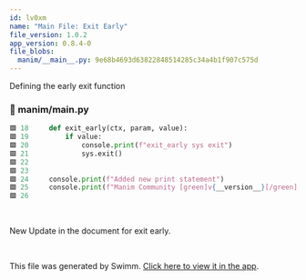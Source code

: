 ```yaml
---
id: lv0xm
name: "Main File: Exit Early"
file_version: 1.0.2
app_version: 0.8.4-0
file_blobs:
  manim/__main__.py: 9e68b4693d63822848514285c34a4b1f907c575d
---
```


Defining the early exit function
<!-- NOTE-swimm-snippet: the lines below link your snippet to Swimm -->
### 📄 manim/__main__.py
```python
🟩 18     def exit_early(ctx, param, value):
🟩 19         if value:
🟩 20             console.print(f"exit_early sys exit")
🟩 21             sys.exit()
🟩 22     
🟩 23     
🟩 24     console.print(f"Added new print statement")
🟩 25     console.print(f"Manim Community [green]v{__version__}[/green]\n")
🟩 26     
```

<br/>

New Update in the document for exit early.

<br/>

This file was generated by Swimm. [Click here to view it in the app](https://app.swimm.io/repos/Z2l0aHViJTNBJTNBbWFuaW0lM0ElM0Fhcmp1bnRoZXByb2dyYW1tZXI=/docs/lv0xm).